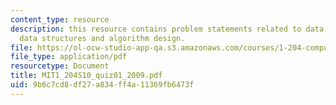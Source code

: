 ```yaml
---
content_type: resource
description: this resource contains problem statements related to data modeling, sql,
  data structures and algorithm design.
file: https://ol-ocw-studio-app-qa.s3.amazonaws.com/courses/1-204-computer-algorithms-in-systems-engineering-spring-2010/9b6c7cd8df27a834ff4a11369fb6473f_MIT1_204S10_quiz01_2009.pdf
file_type: application/pdf
resourcetype: Document
title: MIT1_204S10_quiz01_2009.pdf
uid: 9b6c7cd8-df27-a834-ff4a-11369fb6473f
---
```

